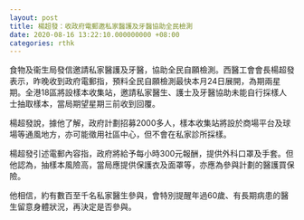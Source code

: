 ```yaml
---
layout: post
title: 楊超發：收政府電郵邀私家醫護及牙醫協助全民檢測
date: 2020-08-16 13:22:10.000000000 +08:00
categories: rthk
---
```


食物及衞生局發信邀請私家醫護及牙醫，協助全民自願檢測。西醫工會會長楊超發表示，昨晚收到政府電郵指，預料全民自願檢測最快本月24日展開，為期兩星期。全港18區將設樣本收集站，邀請私家醫生、護士及牙醫協助未能自行採樣人士抽取樣本，當局期望星期三前收到回覆。

楊超發說，據他了解，政府計劃招募2000多人，樣本收集站將設於商場平台及球場等通風地方，亦可能徵用社區中心，但不會在私家診所採樣。

楊超發引述電郵內容指，政府將給予每小時300元報酬，提供外科口罩及手套。但他認為，抽樣本風險高，當局應提供保護衣及面罩等，亦應為參與計劃的醫護買保險。

他相信，約有數百至千名私家醫生參與，會特別提醒年過60歲、有長期病患的醫生留意身體狀況，再決定是否參與。
